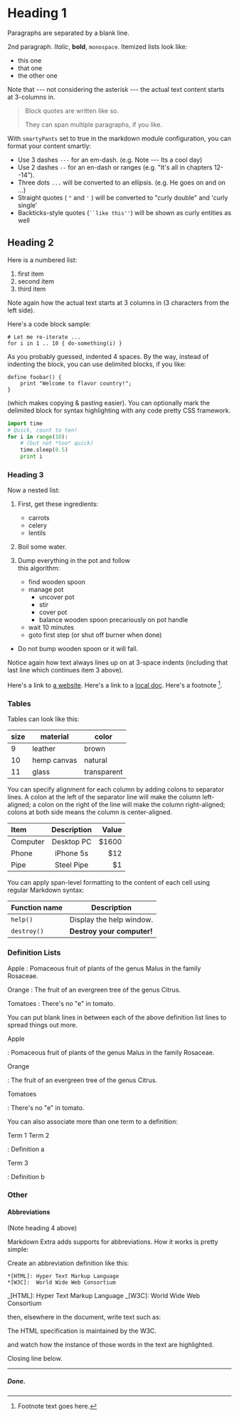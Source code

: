 # Heading 1

Paragraphs are separated by a blank line.

2nd paragraph. _Italic_, **bold**, `monospace`. Itemized lists
look like:

-   this one
-   that one
-   the other one

Note that --- not considering the asterisk --- the actual text
content starts at 3-columns in.

> Block quotes are
> written like so.
>
> They can span multiple paragraphs,
> if you like.

With `smartyPants` set to true in the markdown module configuration, you can
format your content smartly:

-   Use 3 dashes `---` for an em-dash. (e.g. Note --- Its a cool day)
-   Use 2 dashes `--` for an en-dash or ranges (e.g. "It's all in chapters 12--14").
-   Three dots `...` will be converted to an ellipsis. (e.g. He goes on and on ...)
-   Straight quotes ( `"` and `'` ) will be converted to "curly double" and 'curly single'
-   Backticks-style quotes (<code>``like this''</code>) will be shown as curly entities as well

## Heading 2

Here is a numbered list:

1. first item
2. second item
3. third item

Note again how the actual text starts at 3 columns in (3 characters
from the left side).

Here's a code block sample:

    # Let me re-iterate ...
    for i in 1 .. 10 { do-something(i) }

As you probably guessed, indented 4 spaces. By the way, instead of
indenting the block, you can use delimited blocks, if you like:

```
define foobar() {
    print "Welcome to flavor country!";
}
```

(which makes copying & pasting easier). You can optionally mark the
delimited block for syntax highlighting with any code pretty CSS framework.

```python
import time
# Quick, count to ten!
for i in range(10):
    # (but not *too* quick)
    time.sleep(0.5)
    print i
```

### Heading 3

Now a nested list:

1. First, get these ingredients:

    - carrots
    - celery
    - lentils

2. Boil some water.

3. Dump everything in the pot and follow  
   this algorithm:
    - find wooden spoon
    - manage pot
        - uncover pot
        - stir
        - cover pot
        - balance wooden spoon precariously on pot handle
    - wait 10 minutes
    - goto first step (or shut off burner when done)

-   Do not bump wooden spoon or it will fall.

Notice again how text always lines up on at 3-space indents (including
that last line which continues item 3 above).

Here's a link to [a website](https://foo.bar). Here's a link to a [local
doc](local-doc.html). Here's a footnote [^1].

[^1]: Footnote text goes here.

### Tables

Tables can look like this:

| size | material    | color       |
| ---- | ----------- | ----------- |
| 9    | leather     | brown       |
| 10   | hemp canvas | natural     |
| 11   | glass       | transparent |

You can specify alignment for each column by adding colons to separator lines.
A colon at the left of the separator line will make the column left-aligned; a
colon on the right of the line will make the column right-aligned; colons at both
side means the column is center-aligned.

| Item     | Description | Value |
| :------- | :---------: | ----: |
| Computer | Desktop PC  | $1600 |
| Phone    |  iPhone 5s  |   $12 |
| Pipe     | Steel Pipe  |    $1 |

You can apply span-level formatting to the content of each cell using regular Markdown syntax:

| Function name | Description                |
| ------------- | -------------------------- |
| `help()`      | Display the help window.   |
| `destroy()`   | **Destroy your computer!** |

### Definition Lists

Apple
: Pomaceous fruit of plants of the genus Malus in
the family Rosaceae.

Orange
: The fruit of an evergreen tree of the genus Citrus.

Tomatoes
: There's no "e" in tomato.

You can put blank lines in between each of the above definition list lines to spread things
out more.

Apple

: Pomaceous fruit of plants of the genus Malus in
the family Rosaceae.

Orange

: The fruit of an evergreen tree of the genus Citrus.

Tomatoes

: There's no "e" in tomato.

You can also associate more than one term to a definition:

Term 1
Term 2

: Definition a

Term 3

: Definition b

### Other

#### Abbreviations

(Note heading 4 above)

Markdown Extra adds supports for abbreviations. How it works is pretty simple:

Create an abbreviation definition like this:

```
*[HTML]: Hyper Text Markup Language
*[W3C]:  World Wide Web Consortium
```

_[HTML]: Hyper Text Markup Language
_[W3C]: World Wide Web Consortium

then, elsewhere in the document, write text such as:

The HTML specification
is maintained by the W3C.

and watch how the instance of those words in the text are highlighted.

Closing line below.

---

##### Done.
